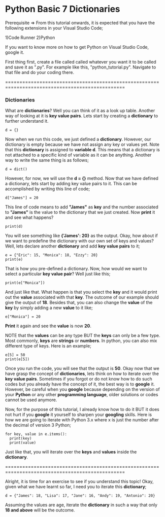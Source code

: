 # Python Basic 7 Dictionaries

Prerequisite => From this tutorial onwards, it is expected that you have the following extensions in your Visual Studio Code;

1)Code Runner 2)Python

If you want to know more on how to get Python on Visual Studio Code, google it.

First thing first, create a file called called whatever you want it to be called and save it as ".py". For example like this, "python_tutorial.py". Navigate to that file and do your coding there.

================================================================================================

<h3>Dictionaries</h3>

What are <strong>dictionaries</strong>? Well you can think of it as a look up table. Another way of looking at it is <strong>key value pairs</strong>. Lets start by creating a <strong>dictionary</strong> to further understand it.

    d = {}

Now when we run this code, we just defined a <strong>dictionary</strong>. However, our dictionary is empty because we have not assign any key or values yet. Note that this <strong>dictionary</strong> is assigned to <strong>variable d</strong>. This means that a dictionary is not attached to a specific kind of variable as it can be anything. Another way to write the same thing is as follows;

    d = dict()

However, for now, we will use the <strong>d = {}</strong> method. Now that we have defined a dictionary, lets start by adding key value pairs to it. This can be accomplished by writing this line of code;

    d["James"] = 20

This line of code means to add <strong>"James"</strong> as <strong>key</strong> and the number associated to <strong>"James"</strong> is the </strong>value</strong> to the dictionary that we just created. Now <strong>print</strong> it and see what happens?

    print(d)

You will see something like <strong> {'James': 20}</strong> as the output. Okay, how about if we want to predefine the dictionary with our own set of keys and values? Well, lets declare another <strong>dictionary</strong> and add <strong>key value pairs</strong> to it;

    e = {"Eric": 15, "Monica": 18, "Ezzy": 20}
    print(e)

That is how you pre-defined a dictionary. Now, how would we want to select a particular <strong>key value pair</strong>? Well just like this;

    print(e["Monica"])

And just like that. What happen is that you select the <strong>key</strong> and it would print out the <strong>value</strong> associated with that <strong>key</strong>. The outcome of our example should give the output of <strong>18</strong>. Besides that, you can also change the <strong>value</strong> of the <strong>key</strong> by simply adding a new <strong>value</strong> to it like;

    e["Monica"] = 20

<strong>Print</strong> it again and see the <strong>value</strong> is now <strong>20</strong>.

NOTE that the <strong>values</strong> can be any type BUT the <strong>keys</strong> can only be a few type. Most commonly, <strong>keys</strong> are <strong>strings</strong> or <strong>numbers</strong>. In python, you can also mix different type of keys. Here is an example;

    e[5] = 50
    print(e[5])

Once you run the code, you will see that the output is <strong>50</strong>. Okay now that we have grasp the concept of <strong>dictionaries</strong>, lets think on how to iterate over the <strong>key value pairs</strong>. Sometimes if you forgot or do not know how to do such codes but you already have the concept of it, the best way is to <strong>google</strong> it. However, be careful when you <strong>google</strong> because depending on the version of your <strong>Python</strong> or any other <strong>programming language</strong>, older solutions or codes cannot be used anymore.

Now, for the purpose of this tutorial, I already know how to do it BUT it does not hurt if you <strong>google</strong> it yourself to sharpen your <strong>googling</strong> skills. Here is how we are going to iterate with Python 3.x where x is just the number after the decimal of version 3 Python;

    for key, value in e.items():
      print(key)
      print(value)

Just like that, you will iterate over the <strong>keys</strong> and <strong>values</strong> inside the <strong>dictionary</strong>.


================================================================================================

Alright, it is time for an exercise to see if you understand this topic! Okay, given what we have learnt so far, I need you to iterate this <strong>dictionary</strong>;

    d = {"James": 18, "Lisa": 17, "Jane": 16, "Andy": 19, "Antonio": 20}

Assuming the values are age, iterate the <strong>dictionary</strong> in such a way that only <strong>18 and above</strong> will be the outcome.
